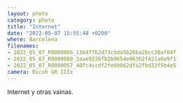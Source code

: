 ```yaml
---
layout: photo
category: photo
title: "Internet"
date: "2022-05-07 15:55:48 +0200"
where: Barcelona
filenames: 
- 2022_05_07_R0000066_1164f7b2d73cbda5b26ba2bcc20af64f
- 2022_05_07_R0000080_2aae9226fb2b9654e963b2f421a0a9f1
- 2022_05_07_R0000057_40fc4ccdf2fe6b062dfa2fbd33f5b4e5
camera: Ricoh GR IIIx
---
```

Internet y otras vainas.
